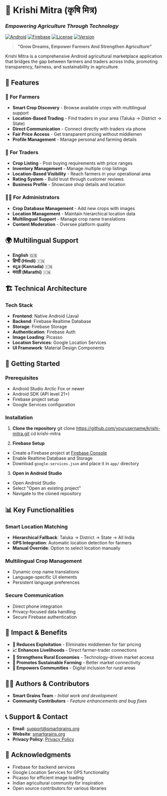 # 🌾 Krishi Mitra (कृषि मित्र)
### *Empowering Agriculture Through Technology*

[![Android](https://img.shields.io/badge/Platform-Android-green.svg)](https://android.com)
[![Firebase](https://img.shields.io/badge/Backend-Firebase-orange.svg)](https://firebase.google.com)
[![License](https://img.shields.io/badge/License-MIT-blue.svg)](LICENSE)
[![Version](https://img.shields.io/badge/Version-2.7-brightgreen.svg)]()

> **"Grow Dreams, Empower Farmers And Strengthen Agriculture"**

Krishi Mitra is a comprehensive Android agricultural marketplace application that bridges the gap between farmers and traders across India, promoting transparency, fairness, and sustainability in agriculture.

## 📱 Features

### 🌟 **For Farmers**
- **Smart Crop Discovery** - Browse available crops with multilingual support
- **Location-Based Trading** - Find traders in your area (Taluka → District → State)
- **Direct Communication** - Connect directly with traders via phone
- **Fair Price Access** - Get transparent pricing without middlemen
- **Profile Management** - Manage personal and farming details

### 🏪 **For Traders**
- **Crop Listing** - Post buying requirements with price ranges
- **Inventory Management** - Manage multiple crop listings
- **Location-Based Visibility** - Reach farmers in your operational area
- **Rating System** - Build trust through customer reviews
- **Business Profile** - Showcase shop details and location

### 👨‍💼 **For Administrators**
- **Crop Database Management** - Add new crops with images
- **Location Management** - Maintain hierarchical location data
- **Multilingual Support** - Manage crop name translations
- **Content Moderation** - Oversee platform quality

## 🌍 **Multilingual Support**
- **English** 🇬🇧
- **हिन्दी (Hindi)** 🇮🇳
- **ಕನ್ನಡ (Kannada)** 🇮🇳
- **मराठी (Marathi)** 🇮🇳

## 🏗️ **Technical Architecture**

### **Tech Stack**
- **Frontend**: Native Android (Java)
- **Backend**: Firebase Realtime Database
- **Storage**: Firebase Storage
- **Authentication**: Firebase Auth
- **Image Loading**: Picasso
- **Location Services**: Google Location Services
- **UI Framework**: Material Design Components

## 🚀 **Getting Started**

### **Prerequisites**
- Android Studio Arctic Fox or newer
- Android SDK (API level 21+)
- Firebase project setup
- Google Services configuration

### **Installation**

1. **Clone the repository**
git clone https://github.com/yourusername/krishi-mitra.git
cd krishi-mitra

2. **Firebase Setup**
- Create a Firebase project at [Firebase Console](https://console.firebase.google.com)
- Enable Realtime Database and Storage
- Download `google-services.json` and place it in `app/` directory

3. **Open in Android Studio**
- Open Android Studio
- Select "Open an existing project"
- Navigate to the cloned repository

## 📊 Key Functionalities

### **Smart Location Matching**
- **Hierarchical Fallback**: Taluka → District → State → All India
- **GPS Integration**: Automatic location detection for farmers
- **Manual Override**: Option to select location manually

### **Multilingual Crop Management**
- Dynamic crop name translations
- Language-specific UI elements
- Persistent language preferences

### **Secure Communication**
- Direct phone integration
- Privacy-focused data handling
- Secure Firebase authentication

## 🎯 Impact & Benefits

- **🚫 Reduces Exploitation** - Eliminates middlemen for fair pricing
- **📈 Enhances Livelihoods** - Direct farmer-trader connections
- **💪 Strengthens Rural Economies** - Technology-driven market access
- **🌱 Promotes Sustainable Farming** - Better market connectivity
- **🤝 Empowers Communities** - Digital inclusion for rural areas

## 👨‍💻 Authors & Contributors

- **Smart Grains Team** - *Initial work and development*
- **Community Contributors** - *Feature enhancements and bug fixes*

## 📞 Support & Contact

- **Email**: [support@smartgrains.org](mailto:support@smartgrains.org)
- **Website**: [smartgrains.org](https://smartgrains.org)
- **Privacy Policy**: [Privacy Policy](https://smartgrains.org/PrivacyPolicyKrishiMitra.html)

## 🙏 Acknowledgments

- Firebase for backend services
- Google Location Services for GPS functionality
- Picasso for efficient image loading
- Indian agricultural community for inspiration
- Open source contributors for various libraries



